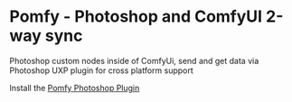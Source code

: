 # Pomfy - Photoshop and ComfyUI 2-way sync

Photoshop custom nodes inside of ComfyUi, send and get data via Photoshop UXP plugin for cross platform support

Install the [Pomfy Photoshop Plugin](https://github.com/Millyarde/Pomfy-Plugin)
